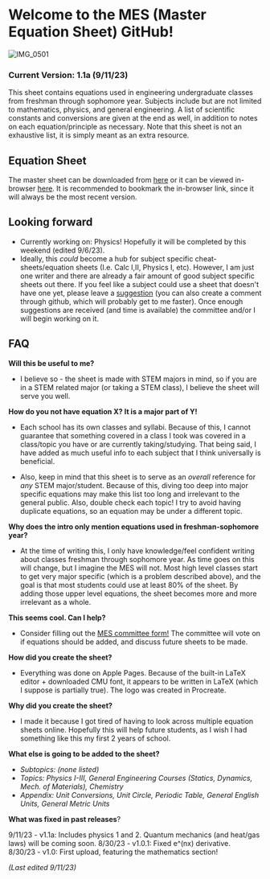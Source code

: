 # Welcome to the MES (Master Equation Sheet) GitHub!
![IMG_0501](https://github.com/ntader/MasterEquationSheet/assets/141366829/0df68ff0-3dc6-4af0-8805-60996fbaed6b)

### **Current Version: 1.1a** (9/11/23)

This sheet contains equations used in engineering undergraduate classes from freshman through sophomore year. Subjects include but are not limited to mathematics, physics, and general engineering. A list of scientific constants and conversions are given at the end as well, in addition to notes on each equation/principle as necessary. Note that this sheet is not an exhaustive list, it is simply meant as an extra resource.

## Equation Sheet

The master sheet can be downloaded from [here](https://github.com/ntader/MasterEquationSheet/releases/tag/Master) or it can be viewed in-browser [here](https://github.com/ntader/MasterEquationSheet/blob/main/Master%20Sheet.pdf). It is recommended to bookmark the in-browser link, since it will always be the most recent version.  

## Looking forward
* Currently working on: Physics! Hopefully it will be completed by this weekend (edited 9/6/23).
* Ideally, this *could* become a hub for subject specific cheat-sheets/equation sheets (I.e. Calc I,II, Physics I, etc). However, I am just one writer and there are already a fair amount of good subject specific sheets out there. If you feel like a subject could use a sheet that doesn't have one yet, please leave a [suggestion](https://docs.google.com/forms/d/e/1FAIpQLSf_Ul6LK3SoAwD1fWSKSIAGPCY3ctJZWpWQhVekjFJ4Jq8fMA/viewform?usp=sf_link) (you can also create a comment through github, which will probably get to me faster). Once enough suggestions are received (and time is available) the committee and/or I will begin working on it.

## FAQ

**Will this be useful to me?**   

* I believe so - the sheet is made with STEM majors in mind, so if you are in a STEM related major (or taking a STEM class), I believe the sheet will serve you well.



**How do you not have equation X? It is a major part of Y!** 

* Each school has its own classes and syllabi. Because of this, I cannot guarantee that something covered in a class I took was covered in a class/topic you have or are currently taking/studying. That being said, I have added as much useful info to each subject that I think universally is beneficial. 

* Also, keep in mind that this sheet is to serve as an *overall* reference for *any* STEM major/student. Because of this, diving too deep into major specific equations may make this list too long and irrelevant to the general public. Also, double check each topic! I try to avoid having duplicate equations, so an equation may be under a different topic.


**Why does the intro only mention equations used in freshman-sophomore year?**

* At the time of writing this, I only have knowledge/feel confident writing about classes freshman through sophomore year. As time goes on this will change, but I imagine the MES will not. Most high level classes start to get very major specific (which is a problem described above), and the goal is that most students could use at least 80% of the sheet. By adding those upper level equations, the sheet becomes more and more irrelevant as a whole.





**This seems cool. Can I help?**   

* Consider filling out the [MES committee form!](https://docs.google.com/forms/d/e/1FAIpQLSf_Ul6LK3SoAwD1fWSKSIAGPCY3ctJZWpWQhVekjFJ4Jq8fMA/viewform?usp=sf_link) The committee will vote on if equations should be added, and discuss future sheets to be made.



**How did you create the sheet?**  

* Everything was done on Apple Pages. Because of the built-in LaTeX editor + downloaded CMU font, it appears to be written in LaTeX (which I suppose is partially true). The logo was created in Procreate.

**Why did you create the sheet?**  

* I made it because I got tired of having to look across multiple equation sheets online. Hopefully this will help future students, as I wish I had something like this my first 2 years of school.


**What else is going to be added to the sheet?** 

- *Subtopics: (none listed)*
- *Topics: Physics I-III, General Engineering Courses (Statics, Dynamics, Mech. of Materials), Chemistry*
- *Appendix: Unit Conversions, Unit Circle, Periodic Table, General English Units, General Metric Units*


**What was fixed in past releases**?  

9/11/23 - v1.1a: Includes physics 1 and 2. Quantum mechanics (and heat/gas laws) will be coming soon.
8/30/23 - v1.0.1: Fixed e^(nx) derivative.  
8/30/23 - v1.0: First upload, featuring the mathematics section!  

*(Last edited 9/11/23)*

